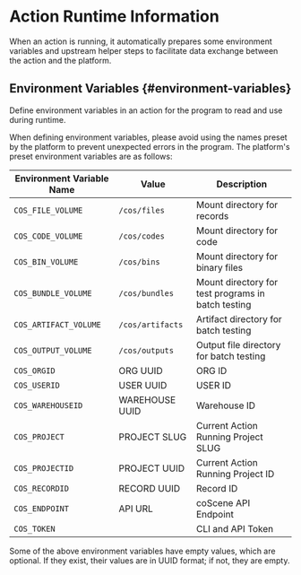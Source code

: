 # Action Runtime Information

When an action is running, it automatically prepares some environment variables and upstream helper steps to facilitate data exchange between the action and the platform.

## Environment Variables {#environment-variables}

Define environment variables in an action for the program to read and use during runtime.

When defining environment variables, please avoid using the names preset by the platform to prevent unexpected errors in the program. The platform's preset environment variables are as follows:

| Environment Variable Name | Value            | Description                                        |
| ------------------------- | ---------------- | -------------------------------------------------- |
| `COS_FILE_VOLUME`         | `/cos/files`     | Mount directory for records                        |
| `COS_CODE_VOLUME`         | `/cos/codes`     | Mount directory for code                           |
| `COS_BIN_VOLUME`          | `/cos/bins`      | Mount directory for binary files                   |
| `COS_BUNDLE_VOLUME`       | `/cos/bundles`   | Mount directory for test programs in batch testing |
| `COS_ARTIFACT_VOLUME`     | `/cos/artifacts` | Artifact directory for batch testing               |
| `COS_OUTPUT_VOLUME`       | `/cos/outputs`   | Output file directory for batch testing            |
| `COS_ORGID`               | ORG UUID         | ORG ID                                             |
| `COS_USERID`              | USER UUID        | USER ID                                            |
| `COS_WAREHOUSEID`         | WAREHOUSE UUID   | Warehouse ID                                       |
| `COS_PROJECT`             | PROJECT SLUG     | Current Action Running Project SLUG                |
| `COS_PROJECTID`           | PROJECT UUID     | Current Action Running Project ID                  |
| `COS_RECORDID`            | RECORD UUID      | Record ID                                          |
| `COS_ENDPOINT`            | API URL          | coScene API Endpoint                               |
| `COS_TOKEN`               |                  | CLI and API Token                                  |

Some of the above environment variables have empty values, which are optional. If they exist, their values are in UUID format; if not, they are empty.
